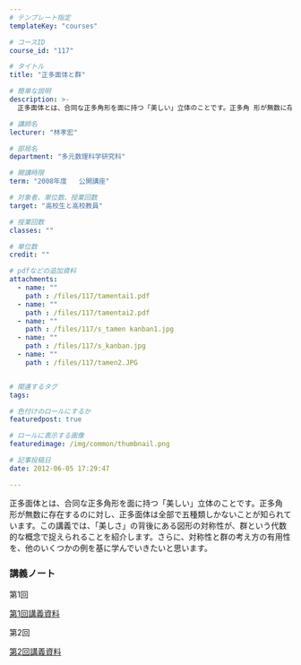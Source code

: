```yaml
---
# テンプレート指定
templateKey: "courses"

# コースID
course_id: "117"

# タイトル
title: "正多面体と群"

# 簡単な説明
description: >-
  正多面体とは、合同な正多角形を面に持つ「美しい」立体のことです。正多角 形が無数に存在するのに対し、正多面体は全部で五種類しかないことが知られています。この講義では、「美しさ」の背後にある図形の対称性...

# 講師名
lecturer: "林孝宏"

# 部局名
department: "多元数理科学研究科"

# 開講時限
term: "2008年度	公開講座"

# 対象者、単位数、授業回数
target: "高校生と高校教員"

# 授業回数
classes: ""

# 単位数
credit: ""

# pdfなどの追加資料
attachments: 
  - name: "" 
    path : /files/117/tamentai1.pdf
  - name: "" 
    path : /files/117/tamentai2.pdf
  - name: "" 
    path : /files/117/s_tamen kanban1.jpg
  - name: "" 
    path : /files/117/s_kanban.jpg
  - name: "" 
    path : /files/117/tamen2.JPG


# 関連するタグ
tags:

# 色付けのロールにするか
featuredpost: true

# ロールに表示する画像
featuredimage: /img/common/thumbnail.png

# 記事投稿日
date: 2012-06-05 17:29:47

---
```

正多面体とは、合同な正多角形を面に持つ「美しい」立体のことです。正多角 形が無数に存在するのに対し、正多面体は全部で五種類しかないことが知られています。この講義では、「美しさ」の背後にある図形の対称性が、群という代数的な概念で捉えられることを紹介します。さらに、対称性と群の考え方の有用性を、他のいくつかの例を基に学んでいきたいと思います。




### 講義ノート

第1回 


[第1回講義資料](/files/117/tamentai1.pdf) 

第2回 


[第2回講義資料](/files/117/tamentai2.pdf) 


